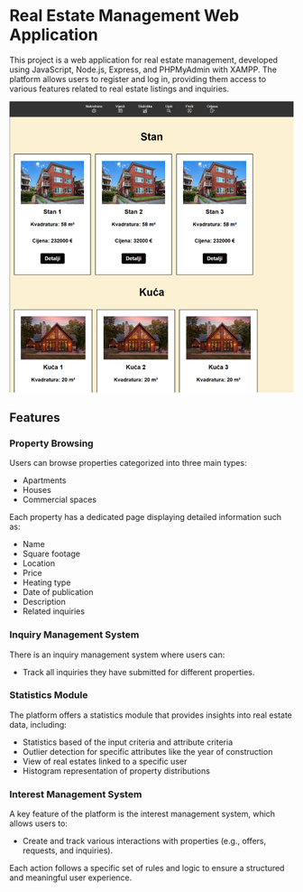 # Real Estate Management Web Application

This project is a web application for real estate management, developed using JavaScript, Node.js, Express, and PHPMyAdmin with XAMPP. The platform allows users to register and log in, providing them access to various features related to real estate listings and inquiries.

![Real Estate Image](/WebTech%20Project/public/Resources/Ostalo/Homepage%20photo.png)

## Features

### Property Browsing
Users can browse properties categorized into three main types:
- Apartments
- Houses
- Commercial spaces

Each property has a dedicated page displaying detailed information such as:
- Name
- Square footage
- Location
- Price
- Heating type
- Date of publication
- Description
- Related inquiries

### Inquiry Management System
There is an inquiry management system where users can:
- Track all inquiries they have submitted for different properties.

### Statistics Module
The platform offers a statistics module that provides insights into real estate data, including:
- Statistics based of the input criteria and attribute criteria
- Outlier detection for specific attributes like the year of construction
- View of real estates linked to a specific user
- Histogram representation of property distributions

### Interest Management System
A key feature of the platform is the interest management system, which allows users to:
- Create and track various interactions with properties (e.g., offers, requests, and inquiries).
  
Each action follows a specific set of rules and logic to ensure a structured and meaningful user experience.
